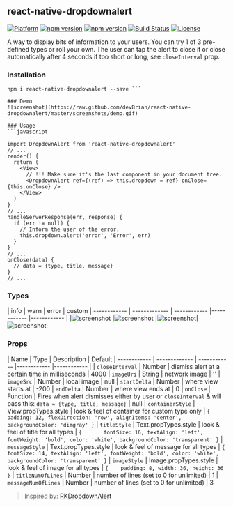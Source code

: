## react-native-dropdownalert

[![Platform](https://img.shields.io/badge/platform-react--native-lightgrey.svg)](http://facebook.github.io/react-native/)
[![npm version](http://img.shields.io/npm/v/react-native-dropdownalert.svg)](https://www.npmjs.com/package/react-native-dropdownalert)
[![npm version](http://img.shields.io/npm/dm/react-native-dropdownalert.svg)](https://www.npmjs.com/package/react-native-dropdownalert)
[![Build Status](https://travis-ci.org/devBrian/react-native-dropdownalert.svg?branch=master)](https://travis-ci.org/devBrian/react-native-dropdownalert)
[![License](https://img.shields.io/badge/license-MIT-blue.svg)](https://raw.github.com/devBrian/react-native-dropdownalert/master/LICENSE)

A way to display bits of information to your users. You can try 1 of 3 pre-defined types or roll your own. The user can tap the alert to close it or close automatically after 4 seconds if too short or long, see ```closeInterval``` prop.

### Installation
```
npm i react-native-dropdownalert --save ```

### Demo
![screenshot](https://raw.github.com/devBrian/react-native-dropdownalert/master/screenshots/demo.gif)

### Usage
```javascript

import DropdownAlert from 'react-native-dropdownalert'
// ...
render() {
  return (
    <View>
      // !!! Make sure it's the last component in your document tree.
      <DropdownAlert ref={(ref) => this.dropdown = ref} onClose={this.onClose} />
    </View>
  )
}
// ...
handleServerResponse(err, response) {
  if (err != null) {
    // Inform the user of the error.
    this.dropdown.alert('error', 'Error', err)
  }
}
// ...
onClose(data) {
  // data = {type, title, message}
}
// ...
```

### Types

| info | warn | error | custom
| ------------ | ------------- | ------------ |------------ |------------ |
|![screenshot](https://raw.github.com/devBrian/react-native-dropdownalert/master/screenshots/info.png) |![screenshot](https://raw.github.com/devBrian/react-native-dropdownalert/master/screenshots/warning.png) |![screenshot](https://raw.github.com/devBrian/react-native-dropdownalert/master/screenshots/error.png)|![screenshot](https://raw.github.com/devBrian/react-native-dropdownalert/master/screenshots/custom.png)

### Props
| Name | Type | Description | Default
| ------------ | ------------- | ------------ |------------ |------------ |
| ```closeInterval``` | Number  | dismiss alert at a certain time in milliseconds | 4000
| ```imageUri``` | String  | network image | ''
| ```imageSrc``` | Number  | local image | null
| ```startDelta``` | Number  | where view starts at | -200
| ```endDelta``` | Number  | where view ends at | 0
| ```onClose``` | Function  | Fires when alert dismisses either by user or ```closeInterval``` & will pass this: ```data = {type, title, message}```  | null
| ```containerStyle``` | View.propTypes.style  | look & feel of container for custom type only | ```{ padding: 12, flexDirection: 'row', alignItems: 'center', backgroundColor: 'dimgray' }```
| ```titleStyle``` | Text.propTypes.style  | look & feel of title for all types | ```{       fontSize: 16, textAlign: 'left', fontWeight: 'bold', color: 'white', backgroundColor: 'transparent' }```
| ```messageStyle``` | Text.propTypes.style  | look & feel of message for all types | ```{ fontSize: 14, textAlign: 'left', fontWeight: 'bold', color: 'white', backgroundColor: 'transparent' }```
| ```imageStyle``` | Image.propTypes.style  | look & feel of image for all types | ```{    padding: 8, width: 36, height: 36 }```
| ```titleNumOfLines``` | Number  | number of lines (set to 0 for unlimited) | 1
| ```messageNumOfLines``` | Number  | number of lines (set to 0 for unlimited) | 3


> Inspired by: [RKDropdownAlert](https://github.com/cwRichardKim/RKDropdownAlert)
